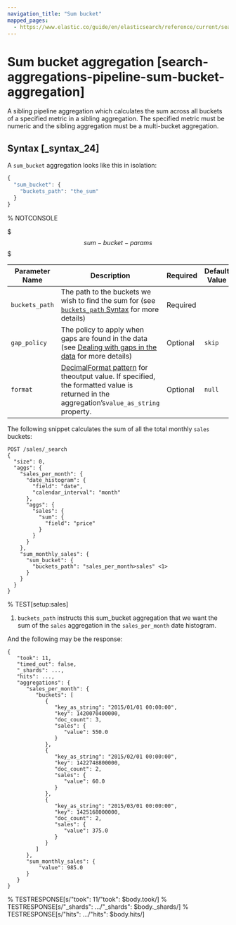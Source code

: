 ```yaml
---
navigation_title: "Sum bucket"
mapped_pages:
  - https://www.elastic.co/guide/en/elasticsearch/reference/current/search-aggregations-pipeline-sum-bucket-aggregation.html
---
```


# Sum bucket aggregation [search-aggregations-pipeline-sum-bucket-aggregation]


A sibling pipeline aggregation which calculates the sum across all buckets of a specified metric in a sibling aggregation. The specified metric must be numeric and the sibling aggregation must be a multi-bucket aggregation.

## Syntax [_syntax_24]

A `sum_bucket` aggregation looks like this in isolation:

```js
{
  "sum_bucket": {
    "buckets_path": "the_sum"
  }
}
```
%  NOTCONSOLE

$$$sum-bucket-params$$$

| Parameter Name | Description | Required | Default Value |
| --- | --- | --- | --- |
| `buckets_path` | The path to the buckets we wish to find the sum for (see [`buckets_path` Syntax](/reference/aggregations/pipeline.md#buckets-path-syntax) for more details) | Required |  |
| `gap_policy` | The policy to apply when gaps are found in the data (see [Dealing with gaps in the data](/reference/aggregations/pipeline.md#gap-policy) for more details) | Optional | `skip` |
| `format` | [DecimalFormat pattern](https://docs.oracle.com/en/java/javase/11/docs/api/java.base/java/text/DecimalFormat.html) for theoutput value. If specified, the formatted value is returned in the aggregation’s`value_as_string` property. | Optional | `null` |

The following snippet calculates the sum of all the total monthly `sales` buckets:

```console
POST /sales/_search
{
  "size": 0,
  "aggs": {
    "sales_per_month": {
      "date_histogram": {
        "field": "date",
        "calendar_interval": "month"
      },
      "aggs": {
        "sales": {
          "sum": {
            "field": "price"
          }
        }
      }
    },
    "sum_monthly_sales": {
      "sum_bucket": {
        "buckets_path": "sales_per_month>sales" <1>
      }
    }
  }
}
```
%  TEST[setup:sales]

1. `buckets_path` instructs this sum_bucket aggregation that we want the sum of the `sales` aggregation in the `sales_per_month` date histogram.


And the following may be the response:

```console-result
{
   "took": 11,
   "timed_out": false,
   "_shards": ...,
   "hits": ...,
   "aggregations": {
      "sales_per_month": {
         "buckets": [
            {
               "key_as_string": "2015/01/01 00:00:00",
               "key": 1420070400000,
               "doc_count": 3,
               "sales": {
                  "value": 550.0
               }
            },
            {
               "key_as_string": "2015/02/01 00:00:00",
               "key": 1422748800000,
               "doc_count": 2,
               "sales": {
                  "value": 60.0
               }
            },
            {
               "key_as_string": "2015/03/01 00:00:00",
               "key": 1425168000000,
               "doc_count": 2,
               "sales": {
                  "value": 375.0
               }
            }
         ]
      },
      "sum_monthly_sales": {
          "value": 985.0
      }
   }
}
```
%  TESTRESPONSE[s/"took": 11/"took": $body.took/]
%  TESTRESPONSE[s/"_shards": .../"_shards": $body._shards/]
%  TESTRESPONSE[s/"hits": .../"hits": $body.hits/]


